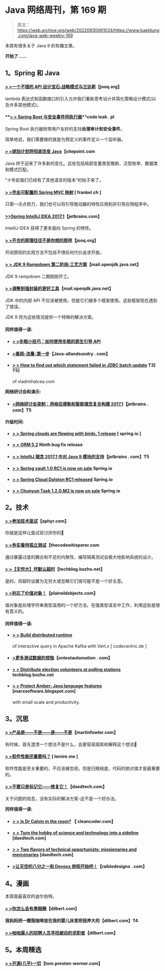 # Java 网络周刊，第 169 期

> 原文：<https://web.archive.org/web/20220930061024/https://www.baeldung.com/java-web-weekly-169>

本周有很多关于 Java 9 的有趣文章。

**开始了……**

## **1。Spring 和 Java**

#### **[> >一个不错的 API 设计宝石:战略模式与兰达斯](https://web.archive.org/web/20220627083232/https://blog.jooq.org/2017/03/17/a-nice-api-design-gem-strategy-pattern-with-lambdas/)**【jooq.org】

lambda 表达式和函数接口的引入允许我们重新思考设计并简化策略设计模式(以及许多其他模式)。

#### **[> > Spring Boot 与安全事件同执行器](https://web.archive.org/web/20220627083232/http://blog.codeleak.pl/2017/03/spring-boot-and-security-events-with-actuator.html)**code leak . pl

Spring Boot 执行器附带用户友好的支持**处理审计和安全事件**。

简单地说，我们需要做的就是为预定义的事件定义一个监听器。

#### **[> >琥珀计划将彻底改变 Java](https://web.archive.org/web/20220627083232/https://www.sitepoint.com/project-amber-will-revolutionize-java/)**【sitepoint.com

Java 终于迎来了许多新的变化。这些包括局部变量类型推断、泛型枚举、数据类和模式匹配。

“十年前我们已经有了其他语言的版本”的帖子来了。

#### **[> >完全可配置的 Spring MVC 映射](https://web.archive.org/web/20220627083232/https://blog.frankel.ch/fully-configurable-mappings-spring-mvc/#gsc.tab=0)** [ frankel.ch ]

只需一点点努力，我们也可以将引导致动器的特性应用到非引导应用程序中。

#### **[>>Spring IntelliJ IDEA 2017.1](https://web.archive.org/web/20220627083232/https://blog.jetbrains.com/idea/2017/03/spring-data-improvements-in-intellij-idea-2017-1/)**【jetbrains.com】

IntelliJ IDEA 获得了更多面向 Spring 的特性。

#### **[> >开合的原理往往不是你想的那样](https://web.archive.org/web/20220627083232/https://blog.jooq.org/2017/03/20/the-open-closed-principle-is-often-not-what-you-think-it-is/)**【jooq.org】

开闭原则的实用方法不包括不惜任何代价追求开放。

#### **[> > JDK 9 Rampdown 第二阶段:工艺方案](https://web.archive.org/web/20220627083232/http://mail.openjdk.java.net/pipermail/jdk9-dev/2017-March/005666.html)**【mail.openjdk.java.net】

JDK 9 rampdown 二期刚刚开工。

#### **[> >调整到强封装的更好工具](https://web.archive.org/web/20220627083232/http://mail.openjdk.java.net/pipermail/jigsaw-dev/2017-March/011763.html)**【mail.openjdk.java.net】

JDK 中的内部 API 不应该被使用，但是它们被多个框架使用，这些框架现在遇到了错误。

JDK 9 将为这些情况提供一个特殊的解决方案。

#### **同样值得一读:**

*   #### **[> >冬眠小技巧：如何使用冬眠的原生引导 API](https://web.archive.org/web/20220627083232/http://www.thoughts-on-java.org/hibernate-tips-use-hibernates-native-bootstrapping-api/)**

*   #### [>春网-流量-第一步](https://web.archive.org/web/20220627083232/http://www.java-allandsundry.com/2017/03/spring-web-flux-first-steps.html)【Java-allandsundry . com】

*   #### **[> > How to find out which statement failed in JDBC batch update](https://web.archive.org/web/20220627083232/https://vladmihalcea.com/2017/03/21/how-to-find-which-statement-failed-in-a-jdbc-batch-update/) T3] T5]**

    of vladmihalcea.com

**网络研讨会和演示:**

*   #### [**>网络研讨会录制：用格拉德勒和智能理念复合构建 2017.1**](https://web.archive.org/web/20220627083232/https://blog.jetbrains.com/idea/2017/03/webinar-recording-composite-builds-with-gradle/)【jetbrains . com】T5

**升级时间:**

*   #### **[> > Spring clouds are flowing with birds. 1 release](https://web.archive.org/web/20220627083232/https://spring.io/blog/2017/03/16/spring-cloud-stream-chelsea-rc1-released)** [ spring.io ]

*   #### **[> > ORM 5.2](https://web.archive.org/web/20220627083232/http://in.relation.to/2017/03/16/hibernate-orm-529-final-release/)** Ninth bug fix release

*   #### **[> > IntelliJ 理念 2017.1 中对 Java 9 模块的支持](https://web.archive.org/web/20220627083232/https://blog.jetbrains.com/idea/2017/03/support-for-java-9-modules-in-intellij-idea-2017-1/)**【jetbrains . com】T5

*   #### **[> > Spring vault 1.0 RC1 is now on sale](https://web.archive.org/web/20220627083232/https://spring.io/blog/2017/03/16/spring-vault-1-0-rc1-is-now-available)** Spring.io

*   #### **[> > Spring Cloud Dalston RC1 released](https://web.archive.org/web/20220627083232/https://spring.io/blog/2017/03/21/spring-cloud-dalston-rc1-released)** Spring.io

*   #### **[> > Chunyun Task 1.2.0.M2 is now on sale](https://web.archive.org/web/20220627083232/https://spring.io/blog/2017/03/21/spring-cloud-task-1-2-0-m2-is-now-available)** Spring.io

## **2。技术**

#### [**> >参加技术面试**](https://web.archive.org/web/20220627083232/https://aphyr.com/posts/340-acing-the-technical-interview)【aphyr.com】

你就是这样让面试官讨厌你的🙂

#### **[> >务实看待孤立测试](https://web.archive.org/web/20220627083232/http://blog.thecodewhisperer.com/permalink/taking-a-pragmatic-view-of-isolated-tests)**【thecodewhisperer.com

通过暴露过度的耦合和不足的内聚性，编写隔离测试会极大地影响系统的设计。

#### **[> >【无穷大】坏默认超时](https://web.archive.org/web/20220627083232/https://techblog.bozho.net/infinity-bad-default-timeout/)**【techblog.bozho.net】

是的，将超时设置为无穷大或忽略它们很可能不是一个好主意。

#### **[> >别忘了价值对象！](https://web.archive.org/web/20220627083232/https://plainoldobjects.com/2017/03/19/dont-forget-about-value-objects/)**【plainoldobjects.com】

值对象是处理字符串类型滥用的一个好方法。在强类型语言中工作，利用这些是很有意义的。

#### **同样值得一读:**

*   #### **[> > Build distributed runtime](https://web.archive.org/web/20220627083232/https://blog.codecentric.de/en/2017/03/building-a-distributed-runtime-for-interactive-queries-in-apache-kafka-with-vertx/)**

    of interactive query in Apache Kafka with Vert.x [ codecentric.de ]
*   #### **[>更多测试数据的烦恼](https://web.archive.org/web/20220627083232/http://www.ontestautomation.com/more-troubles-with-test-data/)**【ontestautomation . com】

*   #### **[> > Distribute election volunteers at polling stations](https://web.archive.org/web/20220627083232/https://techblog.bozho.net/distributing-election-volunteers-polling-stations/)** techblog.bozho.net

*   #### [**> > Project Amber: Java language features**](https://web.archive.org/web/20220627083232/https://marxsoftware.blogspot.com/2017/03/project-amber.html) [marxsoftware.blogspot.com]

    with small scale and productivity.

## **3。沉思**

#### **[> >产品是——不是——是——不是](https://web.archive.org/web/20220627083232/https://martinfowler.com/articles/lean-inception/product-is-isnot.html)**【martinfowler.com】

有时候，首先澄清一个想法不是什么，会更容易探索和解释这个想法🙂

#### **[> >软件性能还重要吗？](https://web.archive.org/web/20220627083232/http://lemire.me/blog/2017/03/20/does-software-performance-still-matter/)** [ lemire.me ]

软件性能是至关重要的，不应该被忽视，但是归根结底，代码的绝对值才是最重要的。

#### **[> >不要只是标记它——修复它！](https://web.archive.org/web/20220627083232/http://www.daedtech.com/dont-just-flag-fix/)**【daedtech.com】

关于问题的信息，没有实际的解决方案-这不是一个好办法。

**同样值得一读:**

*   #### [**> > Is Dr Calvin in the room?**](https://web.archive.org/web/20220627083232/http://blog.cleancoder.com/uncle-bob/2017/03/16/DrCalvin.html) 【 cleancoder.com】

*   #### **[> > Turn the hobby of science and technology into a sideline](https://web.archive.org/web/20220627083232/http://www.daedtech.com/turning-tech-hobbies-into-side-hustle/)** [daedtech.com]

*   #### [**> > Two flavors of technical opportunists: missionaries and mercenaries**](https://web.archive.org/web/20220627083232/http://www.daedtech.com/the-flavors-of-technical-opportunists-missionaries-and-mercenaries/) [daedtech.com]

*   #### **[>让天空的八分之一和 Devoxx 旅程开始吧！](https://web.archive.org/web/20220627083232/http://raibledesigns.com/rd/entry/let_the_okta_and_devoxx)**【raibledesigns . com】

## **4。漫画**

本周我最喜欢的迪尔伯特。

#### **[> >你怎么会有黑眼圈](https://web.archive.org/web/20220627083232/http://dilbert.com/strip/2013-08-27)**【dilbert.com】

#### 我妈妈把一暖瓶咖啡放在我的婴儿床里把我养大的【dilbert.com】T4

#### **[> >咄咄逼人的招聘人员寻找被动的求职者](https://web.archive.org/web/20220627083232/http://dilbert.com/strip/2013-08-10)**【dilbert.com】

## **5。本周精选**

#### **[> >开源(几乎)一切](https://web.archive.org/web/20220627083232/http://tom.preston-werner.com/2011/11/22/open-source-everything.html)**【tom.preston-werner.com】